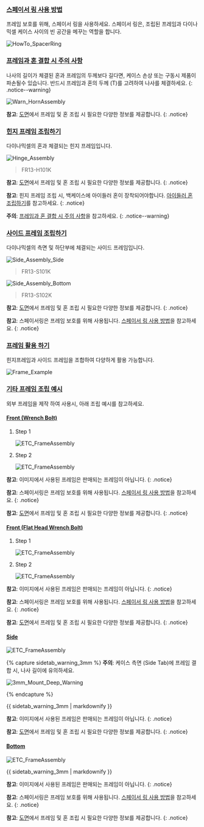 
### [스페이서 링 사용 방법](#스페이서-링-사용-방법)

프레임 보호를 위해, 스페이서 링을 사용하세요. 스페이서 링은, 조립된 프레임과 다이나믹셀 케이스 사이의 빈 공간을 메꾸는 역할을 합니다. 

![HowTo_SpacerRing](/assets/images/dxl/x/X540/howto_spacering_kr.png)

### [프레임과 혼 결합 시 주의 사항](#프레임과-혼-결합-시-주의-사항)

나사의 길이가 체결된 혼과 프레임의 두께보다 길다면, 케이스 손상 또는 구동시 제품이 파손될수 있습니다. 반드시 프레임과 혼의 두께 (T)를 고려하여 나사를 체결하세요.
{: .notice--warning}

![Warn_HornAssembly](/assets/images/dxl/x/X540/warning_horn_assembly_x540.png)

**참고**: [도면](#도면)에서 프레임 및 혼 조립 시 필요한 다양한 정보를 제공합니다. 
{: .notice}

### [힌지 프레임 조립하기](#힌지-프레임-조립하기)

다이나믹셀의 혼과 체결되는 힌지 프레임입니다. 

![Hinge_Assembly](/assets/images/dxl/x/X540/fr13-h101k.png)

> FR13-H101K

**참고**: [도면](#도면)에서 프레임 및 혼 조립 시 필요한 다양한 정보를 제공합니다. 
{: .notice}

**참고**: 힌지 프레임 조립 시, 백케이스에 아이들러 혼이 장착되어야합니다. [아이들러 혼 조립하기](#아이들러-혼-조립하기)를 참고하세요.
{: .notice}

**주의**: [프레임과 혼 결합 시 주의 사항](#프레임과-혼-결합-시-주의-사항)을 참고하세요.
{: .notice--warning}

### [사이드 프레임 조립하기](#사이드-프레임-조립하기)

다이나믹셀의 측면 및 하단부에 체결되는 사이드 프레임입니다.

![Side_Assembly_Side](/assets/images/dxl/x/X540/fr13-s101k.png)

> FR13-S101K

![Side_Assembly_Bottom](/assets/images/dxl/x/X540/fr13-s102k.png)

> FR13-S102K

**참고**: [도면](#도면)에서 프레임 및 혼 조립 시 필요한 다양한 정보를 제공합니다. 
{: .notice}

**참고**: 스페이서링은 프레임 보호를 위해 사용됩니다. [스페이서 링 사용 방법](#스페이서-링-사용-방법)을 참고하세요.
{: .notice}

### [프레임 활용 하기](#프레임-활용-하기)

힌지프레임과 사이드 프레임을 조합하여 다양하게 활용 가능합니다. 

![Frame_Example](/assets/images/dxl/x/X540/x540_frame_example.png)

### [기타 프레임 조립 예시](#기타-프레임-조립-예시)

외부 프레임을 제작 하여 사용시, 아래 조립 예시를 참고하세요. 

#### [Front (Wrench Bolt)](#front-wrench-bolt)

1. Step 1  

    ![ETC_FrameAssembly](/assets/images/dxl/x/X540/x540_etc_assembly_example_front1_01.png)

2. Step 2  

    ![ETC_FrameAssembly](/assets/images/dxl/x/X540/x540_etc_assembly_example_front1_02.png)

  **참고**: 이미지에서 사용된 프레임은 판매되는 프레임이 아닙니다.
  {: .notice}
  
  **참고**: 스페이서링은 프레임 보호를 위해 사용됩니다. [스페이서 링 사용 방법](#스페이서-링-사용-방법)을 참고하세요.
  {: .notice}
  
  **참고**: [도면](#도면)에서 프레임 및 혼 조립 시 필요한 다양한 정보를 제공합니다. 
  {: .notice}

#### [Front (Flat Head Wrench Bolt)](#front-flat-head-wrench-bolt)

1. Step 1
  
    ![ETC_FrameAssembly](/assets/images/dxl/x/X540/x540_etc_assembly_example_front2_01.png)

2. Step 2

    ![ETC_FrameAssembly](/assets/images/dxl/x/X540/x540_etc_assembly_example_front2_02.png)

  **참고**: 이미지에서 사용된 프레임은 판매되는 프레임이 아닙니다.
  {: .notice}
  
  **참고**: 스페이서링은 프레임 보호를 위해 사용됩니다. [스페이서 링 사용 방법](#스페이서-링-사용-방법)을 참고하세요.
  {: .notice}
  
  **참고**: [도면](#도면)에서 프레임 및 혼 조립 시 필요한 다양한 정보를 제공합니다. 
  {: .notice}

#### [Side](#side)

  ![ETC_FrameAssembly](/assets/images/dxl/x/X540/x540_etc_assembly_example_side.png)
  
  {% capture sidetab_warning_3mm %}
  **주의**: 케이스 측면 (Side Tab)에 프레임 결합 시, 나사 길이에 유의하세요.  
  
  ![3mm_Mount_Deep_Warning](/assets/images/dxl/x/X540/3mm_mount_warning.jpg)
  
  {% endcapture %}
  
  <div class="notice--warning">{{ sidetab_warning_3mm | markdownify }}</div> 
  
  **참고**: 이미지에서 사용된 프레임은 판매되는 프레임이 아닙니다.
  {: .notice}
  
  **참고**: [도면](#도면)에서 프레임 및 혼 조립 시 필요한 다양한 정보를 제공합니다. 
  {: .notice}
  
#### [Bottom](#bottom)

  ![ETC_FrameAssembly](/assets/images/dxl/x/X540/x540_etc_assembly_example_bottom.png)
  
  <div class="notice--warning">{{ sidetab_warning_3mm | markdownify }}</div> 
  
  **참고**: 이미지에서 사용된 프레임은 판매되는 프레임이 아닙니다.
  {: .notice}
  
  **참고**: 스페이서링은 프레임 보호를 위해 사용됩니다. [스페이서 링 사용 방법](#스페이서-링-사용-방법)을 참고하세요.
  {: .notice}
  
  **참고**: [도면](#도면)에서 프레임 및 혼 조립 시 필요한 다양한 정보를 제공합니다. 
  {: .notice}
  

